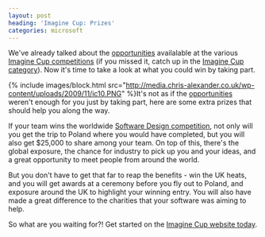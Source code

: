 ```yaml
---
layout: post
heading: 'Imagine Cup: Prizes'
categories: microsoft
---
```


We've already talked about the [opportunities](/1209) availalable at the various [Imagine Cup competitions](/1210) (if you missed it, catch up in the [Imagine Cup category](/category/microsoft/imagine-cup-microsoft)). Now it's time to take a look at what you could win by taking part.

{% include images/block.html src="http://media.chris-alexander.co.uk/wp-content/uploads/2009/11/ic10.PNG" %}It's not as if the [opportunities](../1209) weren't enough for you just by taking part, here are some extra prizes that should help you along the way.

If your team wins the worldwide [Software Design competition](http://imaginecup.com/Competition/mycompetitionportal.aspx?competitionId=37), not only will you get the trip to Poland where you would have completed, but you will also get $25,000 to share among your team. On top of this, there's the global exposure, the chance for industry to pick up you and your ideas, and a great opportunity to meet people from around the world.

But you don't have to get that far to reap the benefits - win the UK heats, and you will get awards at a ceremony before you fly out to Poland, and exposure around the UK to highlight your winning entry. You will also have made a great difference to the charities that your software was aiming to help.

So what are you waiting for?! Get started on the [Imagine Cup website today](http://imaginecup.com/Competition/mycompetitionportal.aspx?competitionId=37).